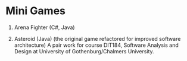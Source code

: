 # Mini Games

1. Arena Fighter (C#, Java)


2. Asteroid (Java) (the original game refactored for improved software architecture)
A pair work for course DIT184, Software Analysis and Design at University of Gothenburg/Chalmers University. 

